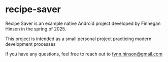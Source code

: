# recipe-saver

Recipe Saver is an example native Android project developed by Finnegan Hinson in the spring of 2025.

This project is intended as a small personal project practicing modern development processes

If you have any questions, feel free to reach out to fynn.hinson@gmail.com